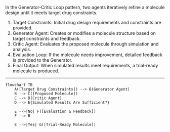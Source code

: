 In the Generator-Critic Loop pattern, two agents iteratively refine a molecule design until it meets target drug constraints.
1. Target Constraints: Initial drug design requirements and constraints are provided.
1. Generator Agent: Creates or modifies a molecule structure based on target constraints and feedback.
1. Critic Agent: Evaluates the proposed molecule through simulation and analysis.
1. Evaluation Loop: If the molecule needs improvement, detailed feedback is provided to the Generator.
1. Final Output: When simulated results meet requirements, a trial-ready molecule is produced.

-----

```mermaid
flowchart TB
    A([Target Drug Constraints]) --> B(Generator Agent)
    B --> C([Proposed Molecule])
    C --> D(Critic Agent)
    D --> E{Simulated Results Are Sufficient?}

    E -->|No| F([Evaluation & Feedback])
    F --> B

    E -->|Yes| G([Trial-Ready Molecule])
```
